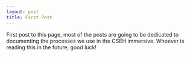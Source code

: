 ```yaml
---
layout: post
title: First Post
---
```


First post to this page, 
most of the posts are going to be dedicated to documenting the processes we use in the CSEH immersive.
Whoever is reading this in the future, good luck!
